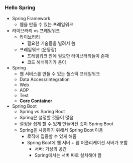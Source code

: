 ### Hello Spring

* Spring Framework
	- 웹을 만들 수 있는 프레임워크
* 라이브러리 vs 프레임워크
	- 라이브러리
		- 필요한 기술들을 빌려서 씀
	- 프레임워크 (운동장)
		- 프레임워크 안에 필요한 라이브러리들이 존재
		- 코드 해석하기가 용이
* Spring
	- 웹 서비스를 만들 수 있는 풀스택 프레임워크
	- Data Access/Integration
	- Web
	- AOP
	- Test
	- **Core Container**
* Spring Boot
	- Spring vs Spring Boot
	- Spring은 설정할 것들이 많음
	- 설정을 쉽게 할 수 있게 만들어진 것이 Spring Boot
	- Spring을 사용하기 위해서 Spring Boot 이용
		- 로직에 집중할 수 있게 해줌
		- Spring Boot에 웹 서버 + 웹 어플리케이션 서버가 포함
			- 서버: 가상의 공간
			- Spring에서는 서버 따로 설치해야 함 	
